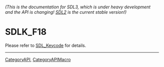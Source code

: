 ###### (This is the documentation for SDL3, which is under heavy development and the API is changing! [SDL2](https://wiki.libsdl.org/SDL2/) is the current stable version!)
# SDLK_F18

Please refer to [SDL_Keycode](SDL_Keycode) for details.

----
[CategoryAPI](CategoryAPI), [CategoryAPIMacro](CategoryAPIMacro)

